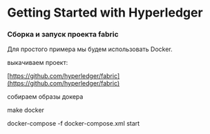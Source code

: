 # Getting Started with Hyperledger



### Сборка и запуск проекта fabric

Для простого примера мы будем использовать Docker.

выкачиваем проект:

[https://github.com/hyperledger/fabric](https://github.com/hyperledger/fabric)

собираем образы докера

make docker

docker-compose -f docker-compose.xml start

